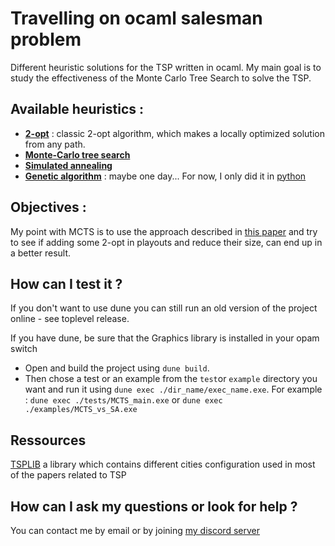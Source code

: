 # Travelling on ocaml salesman problem

Different heuristic solutions for the TSP written in ocaml. My main goal is to study the effectiveness of the Monte
Carlo Tree Search to solve the TSP.

## Available heuristics :

- [**2-opt**](https://en.wikipedia.org/wiki/2-opt) : classic 2-opt algorithm, which makes a locally optimized solution
  from any path.
- [**Monte-Carlo tree search**](https://en.wikipedia.org/wiki/Monte_Carlo_tree_search)
- [**Simulated annealing**](http://rbanchs.com/documents/THFEL_PR15.pdf)
- [**Genetic algorithm**](https://en.wikipedia.org/wiki/Genetic_algorithm) : maybe one day... For now, I only did it in
  [python](https://github.com/Butanium/Genetic_algorithm_for_TSP_python)

## Objectives :

My point with MCTS is to use the approach described
in [this paper](http://sasimi.jp/new/sasimi2016/files/archive/pdf/p352_R4-14.pdf) and try to see if adding some 2-opt in
playouts and reduce their size, can end up in a better result.

## How can I test it ?

If you don't want to use dune you can still run an old version of the project online - see toplevel release.

If you have dune, be sure that the Graphics library is installed in your opam switch
- Open and build the project using `dune build`. 
- Then chose a test or an example from the `test`or `example` directory you want and run it using `dune exec ./dir_name/exec_name.exe`. For example : `dune exec ./tests/MCTS_main.exe` or `dune exec ./examples/MCTS_vs_SA.exe`

## Ressources

[TSPLIB](http://comopt.ifi.uni-heidelberg.de/software/TSPLIB95/tsp/) a library which contains different cities
configuration used in most of the papers related to TSP

## How can I ask my questions or look for help ?

You can contact me by email or by joining [my discord server](https://discord.com/invite/DWRJxA5yHB)